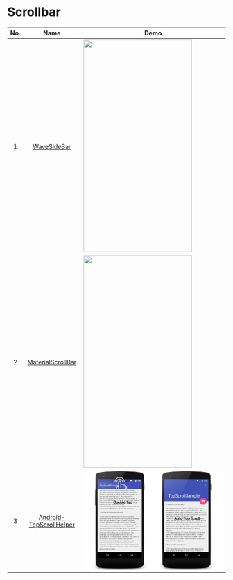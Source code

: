 Scrollbar
======================
No. | Name | Demo
:---: | :---: | ---
1| [WaveSideBar](https://github.com/gjiazhe/WaveSideBar) | <img src="https://github.com/gjiazhe/WaveSideBar/raw/master/screenshot/gif.gif" width="250" height="490">
2| [MaterialScrollBar](https://github.com/turing-tech/MaterialScrollBar) | <img src="https://github.com/turing-tech/MaterialScrollBar/raw/master/sample.png" width="250" height="490">
3| [Android-TopScrollHelper](https://github.com/kmshack/Android-TopScrollHelper) | ![](https://github.com/kmshack/Android-TopScrollHelper/raw/master/screen.png)

